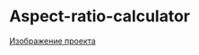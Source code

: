 # Aspect-ratio-calculator
[Изображение проекта](https://github.com/AsTR0I/Aspect-ratio-calculator/blob/main/Screenshot_1.png)
